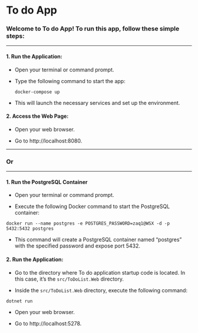 # To do App

### Welcome to To do App! To run this app, follow these simple steps:

---

#### 1. Run the Application:

- Open your terminal or command prompt.

- Type the following command to start the app:

  ```
  docker-compose up
  ```

- This will launch the necessary services and set up the environment.

#### 2. Access the Web Page:

- Open your web browser.

- Go to http://localhost:8080.

---

### Or

---

#### 1. Run the PostgreSQL Container

- Open your terminal or command prompt.

- Execute the following Docker command to start the PostgreSQL container:

```
docker run --name postgres -e POSTGRES_PASSWORD=zaq1@WSX -d -p 5432:5432 postgres

```

- This command will create a PostgreSQL container named “postgres” with the specified password and expose port 5432.

#### 2. Run the Application:

- Go to the directory where To do application startup code is located. In this case, it’s the `src/ToDoList.Web` directory.

- Inside the `src/ToDoList.Web` directory, execute the following command:

```
dotnet run
```

- Open your web browser.

- Go to http://localhost:5278.
